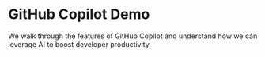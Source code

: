 # GitHub Copilot Demo

We walk through the features of GitHub Copilot and understand how we can leverage AI to boost developer productivity.
